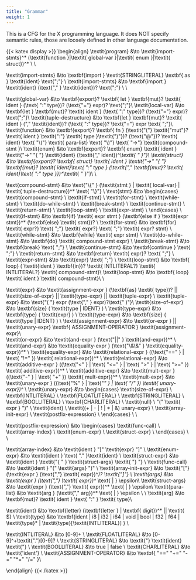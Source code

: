 ```yaml
---
title: "Grammar"
weight: 1
---
```


This is a CFG for the X programming language. It does NOT specify semantic rules, those are loosely
defined in other language documentation.

{{< katex display >}}
\begin{align}
\textit{program} &\to \textit{import-stmts}^* (\textit{function }|\textit{ global-var }|\textit{ enum }|\textit{ struct})^*  \\ \\

\textit{import-stmts} &\to \textbf{import } \textit{STRINGLITERAL} \textbf{ as } \textit{ident} \text{";"} \\ 
\textit{import-stmts} &\to \textbf{import } \textit{ident} (\text{"," } \textit{ident})? \text{";"} \\ \\

\textit{global-var} &\to \textbf{export}? \textbf{ let } \textbf{mut}? \textit{ ident } (\text{ ":" type})? (\text{"="} expr)? \text{";"}\\
\textit{local-var} &\to \textbf{let } \textbf{mut}? \textit{ ident } (\text{ ":" type})? (\text{"="} expr)? \text{";"}\\
\textit{tuple-destructure} &\to \textbf{let } \textbf{mut}? \textit{ ident } ("," \textit{ident})? (\text{ ":" type})? \text{"="} expr \text{ ";"}\\
\textit{function} &\to \textbf{export}? \textbf{ fn } (\textit{"("} \textit{"mut"}?\textit{ ident } \textit{":"} \textit{ type }\textit{")"})? (\text{"@"})? \textit{ ident} \text{ "\\("} \textit{ para-list} \text{ "\\)"} \text{ "->"} \textit{compound-stmt }\\
\textit{enum} &\to \textbf{export}? \textbf{ enum} \textit{ ident } \textit{"->" "\{ "} \textit{ident} (\textit{"," ident})^*\textit{ " \}"}\\
\textit{struct} &\to \textbf{export}? \textbf{ struct} \textit{ ident } \textit{"->" "\{ "} \textbf{mut}? \textit{ ident}\text{ ":" type } (\textit{"," \textbf{mut}? \textit{ ident}\text{ ":" type }})^*\textit{ " \}"}\\ \\

\text{compound-stmt} &\to \text{"\\\{" } (\textit{stmt } | \textit{ local-var} | \textit{ tuple-destructure})^* \text{ "\\\}"} \\
\text{stmt} &\to
\begin{cases}
\textit{compound-stmt} \\
\textit{if-stmt} \\
\textit{for-stmt} \\
\textit{while-stmt} \\
\textit{do-while-stmt} \\
\textit{break-stmt} \\
\textit{continue-stmt} \\
\textit{return-stmt} \\
\textit{loop-stmt} \\
\textit{expr-stmt} \\
\end{cases} \\
\textit{if-stmt} &\to \textbf{if} \textit{ expr stmt } (\textbf{else if } \textit{expr stmt})^* (\textbf{else} \textit{
stmt})? \\
\textit{for-stmt} &\to \textbf{for} \textit{ expr?} \text{ ";"} \textit{ expr?} \text{ ";"} \textit{ expr? stmt} \\
\textit{while-stmt} &\to \textbf{while} \textit{ expr stmt} \\
\textit{do-while-stmt} &\to \textbf{do} \textit{ compound-stmt expr} \\
\textit{break-stmt} &\to \textbf{break} \text{ ";"} \\
\textit{continue-stmt} &\to \textbf{continue } \text{ ";"} \\
\textit{return-stmt} &\to \textbf{return} \textit{ expr}? \text{ ";"} \\
\textit{expr-stmt} &\to \textit{expr} \text{ ";"} \\
\textit{loop-stmt} &\to \textbf{ loop} ( \textit{ident } \textbf{in})? \textit{ INTLITERAL?} \textit{ INTLITERAL?} \textit{ compound-stmt}\\
\textit{loop-stmt} &\to \textbf{ loop} \textit{ ident } \textit{ compound-stmt}\\ \\

\textit{expr} &\to \textit{assignment-expr } (\textbf{as} \textit{ type})? || \textit{size-of-expr} || \textit{type-expr} || \textit{tuple-expr} \\
\textit{tuple-expr} &\to \text{"( "} expr (\text{"," } expr)?\text{" )"}\\
\textit{size-of-expr} &\to \textbf{size} ( \textit{type | IDENT} ) \\ 
\textit{type-expr} &\to \textbf{type} ( \textit{expr} ) \\ 
\textit{type-expr} &\to \textbf{size} ( \textit{type | IDENT} ) \\ 
\textit{assignment-expr} &\to \textit{or-expr } || \textit{unary-expr} \textbf{ ASSIGNMENT-OPERATOR } \textit{assignment-expr}\\  
\textit{or-expr} &\to \textit{and-expr } (\text{"||" } \textit{and-expr})^* \\
\textit{and-expr} &\to \textit{equality-expr } (\text{"\\\&\\\&" } \textit{equality-expr})^* \\
\textit{equality-expr} &\to \textit{relational-expr } ((\text{"==" } | \text{ "!=" }) \textit{ relational-expr})^* \\
\textit{relational-expr} &\to \textit{additive-expr } ((\text{"<" } | \text{ "<=" } | \text{ ">" } | \text{ ">=" })
\textit{ additive-expr})^* \\
\textit{additive-expr} &\to \textit{mult-expr } ((\text{"-" } | \text{ "+" }) \textit{ mult-expr})^* \\
\textit{mult-expr} &\to \textit{unary-expr } ((\text{"\%" } | \text{"*" } | \text{ "/" }) \textit{ unary-expr})^* \\
\textit{unary-expr} &\to
\begin{cases}
\textit{size-of-expr} \\
\textbf{INTLITERAL} \\
\textbf{FLOATLITERAL} \\
\textbf{STRINGLITERAL} \\
\textbf{BOOLLITERAL} \\
\textbf{CHARLITERAL} \\
\textit{null} \\
"(" \textit{ expr } ")" \\
\textit{ident} \\
\textit{(+ | - | ! | * | \&) unary-expr} \\
\textit{array-init-expr} \\
\textit{postfix-expression} \\
\end{cases} \\
\\

\textit{postfix-expression} &\to
\begin{cases}
\textit{func-call} \\
\textit{array-index} \\
\textit{enum-expr} \\
\textit{struct-expr} \\
\end{cases} \\
\\

\textit{array-index} &\to \textit{ident } "[" \textit{expr} "]" \\
\textit{enum-expr} &\to \textit{ident } \text{ "." }\textit{ident} \\
\textit{struct-expr} &\to \textit{ident } \textit{"\{ " } \textit{struct-args} \textit{ "\} "} \\ 
\textit{func-call} &\to \textit{ident } "(" \textit{args} ")" \\
\textit{array-init-expr} &\to \textit{"["} (\textit{expr } (\text{","} \textit{ expr})^*)? \textit{"]"} \\
\textit{args} &\to \textit{expr } (\text{","} \textit{ expr})^* \text{ | } \epsilon\\
\textit{struct-args} &\to \textit{expr } (\text{","} \textit{ expr})^* \text{ | } \epsilon\\
\textit{para-list} &\to \textit{arg } (\textit{"," arg})^*  \text{ | } \epsilon \\ \\
\textit{arg} &\to \textbf{mut}? \textit{ ident } \text{ ":" } \textit{ type}\\

\textit{ident} &\to \textbf{letter} (\textbf{letter } | \textbf{ digit})^* || \textit{ \$} \\
\textit{type} &\to \textbf{ident | i8 | i32 | i64 | void | bool | f32 | f64 | \textit{type}* | \textit{type}[\textit{INTLITERAL}] } \\

\textit{INTLITERAL} &\to [0-9]+ \\
\textit{FLOATLITERAL} &\to [0-9]^+\textit{"."}[0-9]? \\
\textit{STRINGLITERAL} &\to \textit{"} \textit{ident} \textit{"} \\
\textit{BOOLLITERAL} &\to true | false \\
\textit{CHARLITERAL} &\to \textit{'ident'} \\
\textit{ASSIGNMENT-OPERATOR} &\to \textbf{ "==" "+=" "-=" "*=" "/=" }\\

\end{align}
{{< /katex >}}